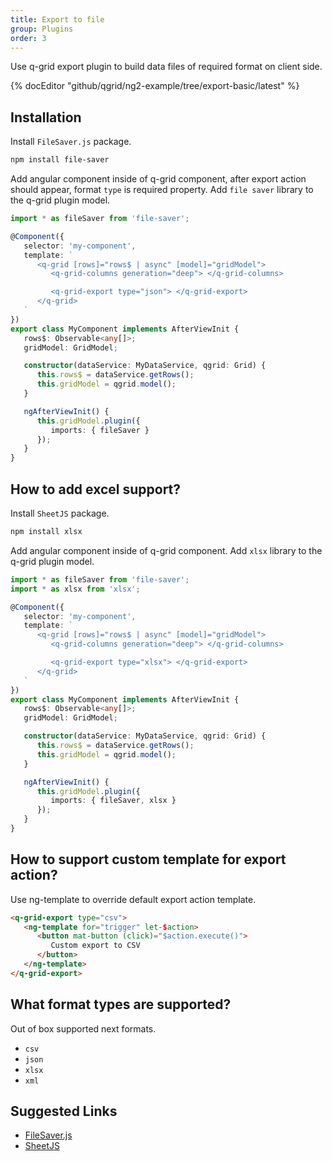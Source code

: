 ```yaml
---
title: Export to file
group: Plugins
order: 3
---
```


Use q-grid export plugin to build data files of required format on client side.

{% docEditor "github/qgrid/ng2-example/tree/export-basic/latest" %}

## Installation

Install `FileSaver.js` package.

```bash
npm install file-saver
```

<!-- Add export module to imports section.

```typescript
import { GridModule } from 'ng2-qgrid';
import { ThemeModule } from 'ng2-qgrid/theme/material';
import { ExportModule } from 'ng2-qgrid/plugin/export';

@NgModule({
   imports: [
      GridModule,
      ThemeModule,
      ExportModule
   ]
})
export class AppModule {
}
``` -->

Add angular component inside of q-grid component, after export action should appear, format `type` is required property. Add `file saver` library to the q-grid plugin model.

```typescript
import * as fileSaver from 'file-saver';

@Component({
   selector: 'my-component',
   template: `
      <q-grid [rows]="rows$ | async" [model]="gridModel">
         <q-grid-columns generation="deep"> </q-grid-columns>

         <q-grid-export type="json"> </q-grid-export>
      </q-grid>
   `
})
export class MyComponent implements AfterViewInit {
   rows$: Observable<any[]>;
   gridModel: GridModel;

   constructor(dataService: MyDataService, qgrid: Grid) {
      this.rows$ = dataService.getRows();
      this.gridModel = qgrid.model();
   }

   ngAfterViewInit() {
      this.gridModel.plugin({
         imports: { fileSaver }
      });
   }
}
```

## How to add excel support?

Install `SheetJS` package.

```bash
npm install xlsx
```

Add angular component inside of q-grid component. Add `xlsx` library to the q-grid plugin model.

```typescript
import * as fileSaver from 'file-saver';
import * as xlsx from 'xlsx';

@Component({
   selector: 'my-component',
   template: `
      <q-grid [rows]="rows$ | async" [model]="gridModel">
         <q-grid-columns generation="deep"> </q-grid-columns>

         <q-grid-export type="xlsx"> </q-grid-export>
      </q-grid>
   `
})
export class MyComponent implements AfterViewInit {
   rows$: Observable<any[]>;
   gridModel: GridModel;

   constructor(dataService: MyDataService, qgrid: Grid) {
      this.rows$ = dataService.getRows();
      this.gridModel = qgrid.model();
   }

   ngAfterViewInit() {
      this.gridModel.plugin({
         imports: { fileSaver, xlsx }
      });
   }
}
```

## How to support custom template for export action?

Use ng-template to override default export action template.

```html
<q-grid-export type="csv">
   <ng-template for="trigger" let-$action>
      <button mat-button (click)="$action.execute()">
         Custom export to CSV
      </button>
   </ng-template>
</q-grid-export>
```

## What format types are supported?

Out of box supported next formats.

* `csv`
* `json`
* `xlsx`
* `xml`

## Suggested Links

* [FileSaver.js](https://www.npmjs.com/package/file-saver)
* [SheetJS](https://www.npmjs.com/package/xlsx)
